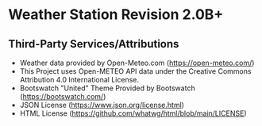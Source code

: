 # Weather Station Revision 2.0B+

## Third-Party Services/Attributions
- Weather data provided by Open-Meteo.com (https://open-meteo.com/)
- This Project uses Open-METEO API data under the Creative Commons Attribution 4.0 International License.
- Bootswatch "United" Theme Provided by Bootswatch (https://bootswatch.com/)
- JSON License (https://www.json.org/license.html)
- HTML License (https://github.com/whatwg/html/blob/main/LICENSE)
